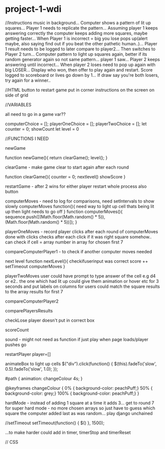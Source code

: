 # project-1-wdi

//Instructions
music in background...
Computer shows a pattern of lit up squares...
Player 1 needs to replicate the pattern...
Assuming player 1 keeps answering correctly the computer keeps adding more squares, maybe getting faster...
When Player 1 is incorrect = big you lose pops up(alert maybe, also saying find out if you beat the other pathetic human..)...
Player 1 result needs to be logged to later compare to player2...
Then switches to Player 2 turn...
Computer pattern to light up squares again, better if its random generator again so not same pattern... player 1 saw...
Player 2 keeps answering until incorrect...
When player 2 loses need to pop up again with big LOSER...
Display who won, then offer to play again and restart. Score logged to scoreboard or lives go down by 1...
If draw say you're both losers, try again for a winner..

//HTML
button to restart game put in corner
instructions on the screen on side of grid

//VARIABLES

all need to go in a game var??

computerChoice = [];
playerOneChoice = [];
playerTwoChoice = [];
let counter = 0;
showCount
let level = 0


//FUNCTIONS I NEED

newGame

function newGame(){
  return clearGame();
  level();
}

clearGame - make game clear to start again after each round

function clearGame(){
 counter = 0;
 nextlevel()
 showScore
}

restartGame - after 2 wins for either player restart whole process
also button

computerMoves - need to log for comparisons, need setIntervals to show slowly
computerMoves function(){
  need way to light up cell thats being lit up
then light needs to go off
}
function computerMoves(){
  sequence.push([(Math.floor(Math.random() * 5)), (Math.floor(Math.random() * 5))]);
}


playerOneMoves - record player clicks after each round of computerMoves
done with clicks
checks after each click if it was right square somehow..
can check if cell = array number in array for chosen first 7

compareComputerPlayer1 - to check if another computer moves needed

next level
function nextLevel(){
  checkifuserinput was correct
  score ++
  setTimeout
  computerMoves
}

playerTwoMoves
user could have prompt to type answer of the cell e.g d4 or e2.. the one which had lit up
could give them animation or hover etc for 3 seconds and put labels on columns for users
could match the square results to the array results for first 7

compareComputerPlayer2

comparePlayersResults

checkLose
player doesn't put in correct box

scoreCount

sound - might not need as function if just play when page loads/player pushes go

restartPlayer
player=[]

animateBox
to light up cells
$("div").click(function() {
   $(this).fadeTo('slow', 0.5).fadeTo('slow', 1.0);
});

#path {
  animation: changeColour 4s;
}

@keyframes changeColour {
  0% { background-color: peachPuff;}
  50% { background-color: grey;}
  100% { background-color: peachPuff;}
}


hardMode - instead of adding 1 square at a time it adds 3...
get to round 7 for super hard mode - no more chosen arrays so just have to guess which square the computer added last as was random...
play django unchained


//setTimeout
setTimeout(function() {
  $()
  }, 1500);

...to make harder could add in timer, timerStop and timerReset







// CSS
